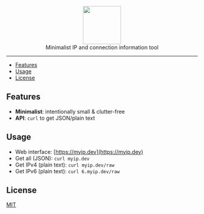 <p align="center">
    <img alt="" height="100px" src="https://github.com/QuiiBz/next-international/blob/main/public/android-chrome-256x256.png">
  <br />
  Minimalist IP and connection information tool
</p>

---

- [Features](#features)
- [Usage](#usage)
- [License](#license)

## Features

- **Minimalist**: intentionally small & clutter-free
- **API**: `curl` to get JSON/plain text

## Usage

- Web interface: [https://myip.dev](https://myip.dev)
- Get all (JSON): `curl myip.dev`
- Get IPv4 (plain text): `curl myip.dev/raw`
- Get IPv6 (plain text): `curl 6.myip.dev/raw`

## License

[MIT](./LICENSE)

